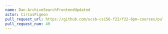 ```yaml
---
name: Dan-ArchiveSearchFrontendUpdated
actor: CircusPigeon
pull_request_url: https://github.com/ucsb-cs156-f22/f22-6pm-courses/pull/49
pull_request_num: 49
---
```

